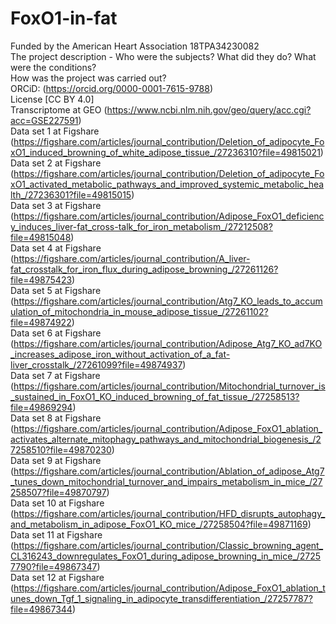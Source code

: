 # FoxO1-in-fat
Funded by the American Heart Association 18TPA34230082 <br/>
The project description - Who were the subjects? What did they do? What were the conditions? <br/>
How was the project was carried out? <br/>
ORCiD: (https://orcid.org/0000-0001-7615-9788) <br/>
License [CC BY 4.0] <br/>
Transcriptome at GEO (https://www.ncbi.nlm.nih.gov/geo/query/acc.cgi?acc=GSE227591)<br/> 
Data set 1 at Figshare (https://figshare.com/articles/journal_contribution/Deletion_of_adipocyte_FoxO1_induced_browning_of_white_adipose_tissue_/27236310?file=49815021) <br/>
Data set 2 at Figshare (https://figshare.com/articles/journal_contribution/Deletion_of_adipocyte_FoxO1_activated_metabolic_pathways_and_improved_systemic_metabolic_health_/27236301?file=49815015) <br/>
Data set 3 at Figshare (https://figshare.com/articles/journal_contribution/Adipose_FoxO1_deficiency_induces_liver-fat_cross-talk_for_iron_metabolism_/27212508?file=49815048) <br/>
Data set 4 at Figshare (https://figshare.com/articles/journal_contribution/A_liver-fat_crosstalk_for_iron_flux_during_adipose_browning_/27261126?file=49875423) <br/>
Data set 5 at Figshare (https://figshare.com/articles/journal_contribution/Atg7_KO_leads_to_accumulation_of_mitochondria_in_mouse_adipose_tissue_/27261102?file=49874922) <br/>
Data set 6 at Figshare (https://figshare.com/articles/journal_contribution/Adipose_Atg7_KO_ad7KO_increases_adipose_iron_without_activation_of_a_fat-liver_crosstalk_/27261099?file=49874937) <br/>
Data set 7 at Figshare (https://figshare.com/articles/journal_contribution/Mitochondrial_turnover_is_sustained_in_FoxO1_KO_induced_browning_of_fat_tissue_/27258513?file=49869294) <br/>
Data set 8 at Figshare (https://figshare.com/articles/journal_contribution/Adipose_FoxO1_ablation_activates_alternate_mitophagy_pathways_and_mitochondrial_biogenesis_/27258510?file=49870230) <br/>
Data set 9 at Figshare (https://figshare.com/articles/journal_contribution/Ablation_of_adipose_Atg7_tunes_down_mitochondrial_turnover_and_impairs_metabolism_in_mice_/27258507?file=49870797) <br/>
Data set 10 at Figshare (https://figshare.com/articles/journal_contribution/HFD_disrupts_autophagy_and_metabolism_in_adipose_FoxO1_KO_mice_/27258504?file=49871169) <br/>
Data set 11 at Figshare (https://figshare.com/articles/journal_contribution/Classic_browning_agent_CL316243_downregulates_FoxO1_during_adipose_browning_in_mice_/27257790?file=49867347) <br/>
Data set 12 at Figshare (https://figshare.com/articles/journal_contribution/Adipose_FoxO1_ablation_tunes_down_Tgf_1_signaling_in_adipocyte_transdifferentiation_/27257787?file=49867344) <br/>

